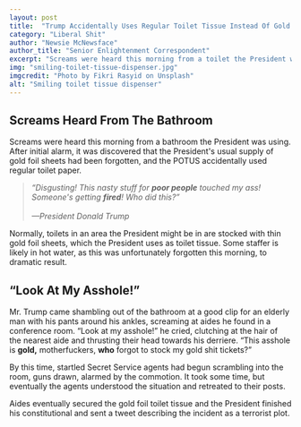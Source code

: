 ```yaml
---
layout: post
title:  "Trump Accidentally Uses Regular Toilet Tissue Instead Of Gold Foil Sheets"
category: "Liberal Shit"
author: "Newsie McNewsface"
author_title: "Senior Enlightenment Correspondent"
excerpt: "Screams were heard this morning from a toilet the President was using. After initial alarm, it was discovered that the President's usual supply of gold foil sheets had been forgotten, and the POTUS accidentally used regular toilet tissue."
img: "smiling-toilet-tissue-dispenser.jpg"
imgcredit: "Photo by Fikri Rasyid on Unsplash"
alt: "Smiling toilet tissue dispenser"
---
```


## Screams Heard From The Bathroom

Screams were heard this morning from a bathroom the President was using. After initial alarm, it was discovered that the President's usual supply of gold foil sheets had been forgotten, and the POTUS accidentally used regular toilet paper.

> *&ldquo;Disgusting! This nasty stuff for **poor people** touched my ass! Someone's getting **fired**! Who did this?&rdquo;<br><br>&mdash;President Donald Trump*

Normally, toilets in an area the President might be in are stocked with thin gold foil sheets, which the President uses as toilet tissue. Some staffer is likely in hot water, as this was unfortunately forgotten this morning, to dramatic result.

## &ldquo;Look At My Asshole!&rdquo;

Mr. Trump came shambling out of the bathroom at a good clip for an elderly man with his pants around his ankles, screaming at aides he found in a conference room. &ldquo;Look at my asshole!&rdquo; he cried, clutching at the hair of the nearest aide and thrusting their head towards his derriere. &ldquo;This asshole is **gold,** motherfuckers, **who** forgot to stock my gold shit tickets?&rdquo;

By this time, startled Secret Service agents had begun scrambling into the room, guns drawn, alarmed by the commotion. It took some time, but eventually the agents understood the situation and retreated to their posts.

Aides eventually secured the gold foil toilet tissue and the President finished his constitutional and sent a tweet describing the incident as a terrorist plot.
